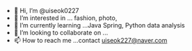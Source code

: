 - 👋 Hi, I’m @uiseok0227
- 👀 I’m interested in ... fashion, photo, 
- 🌱 I’m currently learning ...Java Spring, Python data analysis
- 💞️ I’m looking to collaborate on ...
- 📫 How to reach me ...contact uiseok227@naver.com

<!---
uiseok0227/uiseok0227 is a ✨ special ✨ repository because its `README.md` (this file) appears on your GitHub profile.
You can click the Preview link to take a look at your changes.
--->
